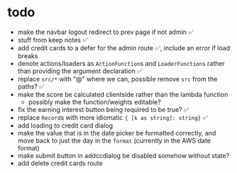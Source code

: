 # todo
- make the navbar logout redirect to prev page if not admin ✅
- stuff from keep notes ✅
- add credit cards to a defer for the admin route ✅, include an error if load breaks
- denote actions/loaders as `ActionFunction`s and `LoaderFunctions` rather than providing the argument declaration ✅
- replace `src/*` with "@" where we can, possible remove `src` from the paths? ✅
- make the score be calculated clientside rather than the lambda function
  - possibly make the function/weights editable?
- fix the earning interest button being required to be true? ✅
- replace `Record`s with more idiomatic `{ [k as string]: string}` ✅
- add loading to credit card dialog
- make the value that is in the date picker be formatted correctly, and move back to just the day in the `format` (currently in the AWS date format)
- make submit button in addccdialog be disabled somehow without state?
- add delete credit cards route